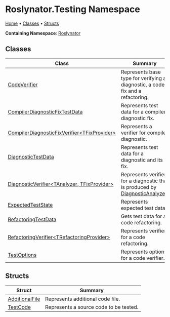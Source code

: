 # Roslynator\.Testing Namespace

[Home](../../README.md) &#x2022; [Classes](#classes) &#x2022; [Structs](#structs)

**Containing Namespace**: [Roslynator](../README.md)

## Classes

| Class | Summary |
| ----- | ------- |
| [CodeVerifier](CodeVerifier/README.md) | Represents base type for verifying a diagnostic, a code fix and a refactoring\. |
| [CompilerDiagnosticFixTestData](CompilerDiagnosticFixTestData/README.md) | Represents test data for a compiler diagnostic fix\. |
| [CompilerDiagnosticFixVerifier\<TFixProvider>](CompilerDiagnosticFixVerifier-1/README.md) | Represents a verifier for compiler diagnostic\. |
| [DiagnosticTestData](DiagnosticTestData/README.md) | Represents test data for a diagnostic and its fix\. |
| [DiagnosticVerifier\<TAnalyzer, TFixProvider>](DiagnosticVerifier-2/README.md) | Represents verifier for a diagnostic that is produced by [DiagnosticAnalyzer](https://docs.microsoft.com/en-us/dotnet/api/microsoft.codeanalysis.diagnostics.diagnosticanalyzer)\. |
| [ExpectedTestState](ExpectedTestState/README.md) | Represents expected test data\. |
| [RefactoringTestData](RefactoringTestData/README.md) | Gets test data for a code refactoring\. |
| [RefactoringVerifier\<TRefactoringProvider>](RefactoringVerifier-1/README.md) | Represents verifier for a code refactoring\. |
| [TestOptions](TestOptions/README.md) | Represents options for a code verifier\. |

## Structs

| Struct | Summary |
| ------ | ------- |
| [AdditionalFile](AdditionalFile/README.md) | Represents additional code file\. |
| [TestCode](TestCode/README.md) | Represents a source code to be tested\. |

